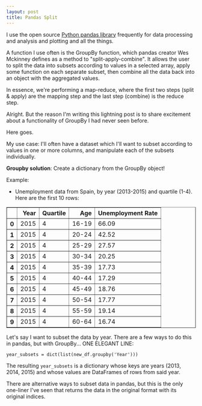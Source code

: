 ```yaml
---
layout: post
title: Pandas Split
---
```


I use the open source <a href="http://pandas.pydata.org/">Python pandas library</a> frequently for data processing and analysis and plotting and all the things. 

A function I use often is the GroupBy function, which pandas creator Wes Mckinney defines as a method to "split-apply-combine". It allows the user to split the data into subsets according to values in a selected array, apply some function on each separate subset, then combine all the data back into an object with the aggregated values.

In essence, we're performing a map-reduce, where the first two steps (split & apply) are the mapping step and the last step (combine) is the reduce step.

Alright. But the reason I'm writing this lightning post is to share excitement about a functionality of GroupBy I had never seen before.

Here goes.

My use case: I'll often have a dataset which I'll want to subset according to values in one or more columns, and manipulate each of the subsets individually.

**Groupby solution**: Create a dictionary from the GroupBy object!

Example:

* Unemployment data from Spain, by year (2013-2015) and quartile (1-4).
Here are the first 10 rows:

<table border="1" class="dataframe">  <thead>    <tr style="text-align: right;">      <th></th>      <th>Year</th>      <th>Quartile</th>      <th>Age</th>      <th>Unemployment Rate</th>    </tr>  </thead>  <tbody>    <tr>      <th>0</th>      <td>2015</td>      <td>4</td>      <td>16-19</td>      <td>66.09</td>    </tr>    <tr>      <th>1</th>      <td>2015</td>      <td>4</td>      <td>20-24</td>      <td>42.52</td>    </tr>    <tr>      <th>2</th>      <td>2015</td>      <td>4</td>      <td>25-29</td>      <td>27.57</td>    </tr>    <tr>      <th>3</th>      <td>2015</td>      <td>4</td>      <td>30-34</td>      <td>20.25</td>    </tr>    <tr>      <th>4</th>      <td>2015</td>      <td>4</td>      <td>35-39</td>      <td>17.73</td>    </tr>    <tr>      <th>5</th>      <td>2015</td>      <td>4</td>      <td>40-44</td>      <td>17.29</td>    </tr>    <tr>      <th>6</th>      <td>2015</td>      <td>4</td>      <td>45-49</td>      <td>18.76</td>    </tr>    <tr>      <th>7</th>      <td>2015</td>      <td>4</td>      <td>50-54</td>      <td>17.77</td>    </tr>    <tr>      <th>8</th>      <td>2015</td>      <td>4</td>      <td>55-59</td>      <td>19.14</td>    </tr>    <tr>      <th>9</th>      <td>2015</td>      <td>4</td>      <td>60-64</td>      <td>16.74</td>    </tr>  </tbody></table>


Let's say I want to subset the data by year. There are a few ways to do this in pandas, but with GroupBy... ONE ELEGANT LINE:

`year_subsets = dict(list(new_df.groupby('Year')))`

The resulting `year_subsets` is a dictionary whose keys are years (2013, 2014, 2015) and whose values are DataFrames of rows from said year.

There are alternative ways to subset data in pandas, but this is the only one-liner I've seen that returns the data in the original format with its original indices.

